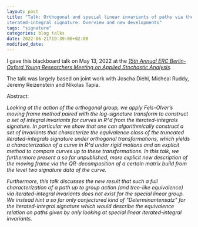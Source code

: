 ```yaml
---
layout: post
title: "Talk: Orthogonal and special linear invariants of paths via the
iterated-integral signature: Overview and new developments"
tags: "signature"
categories: blog talks
date: 2022-06-21T19:39:00+02:00
modified_date:
---
```


I gave this blackboard talk on May 13, 2022 at the [_15th Annual ERC Berlin-Oxford Young Researchers Meeting on Applied Stochastic Analysis_](https://wias-berlin.de/workshops/YRM2022/).

The talk was largely based on joint work with Joscha Diehl, Micheal Ruddy, Jeremy Reizenstein and Nikolas Tapia.

Abstract:

_Looking at the action of the orthogonal group, we apply Fels-Olver’s moving frame method paired with the log-signature transform to construct a set of integral invariants for curves in R^d from the iterated-integrals signature. In particular we show that one can algorithmically construct a set of invariants that characterize the equivalence class of the truncated iterated-integrals signature under orthogonal transformations, which yields a characterization of a curve in R^d under rigid motions and an explicit method to compare curves up to these transformations. In this talk, we furthermore present a so far unpublished, more explicit new description of the moving frame via the QR-decomposition of a certain matrix build from the level two signature data of the curve._

_Furthermore, this talk discusses the new result that such a full characterization of a path up to group action (and tree-like equivalence) via iterated-integral invariants does not exist for the special linear group. We instead hint a so far only conjectured kind of "Determinantensatz" for the iterated-integral signature which would describe the equivalence relation on paths given by only looking at special linear iterated-integral invariants._



